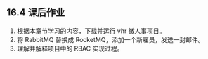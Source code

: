 ## 16.4 课后作业

1. 根据本章节学习的内容，下载并运行 vhr 微人事项目。
2. 将 RabbitMQ 替换成 RocketMQ，添加一个新雇员，发送一封邮件。
3. 理解并解释项目中的 RBAC 实现过程。
